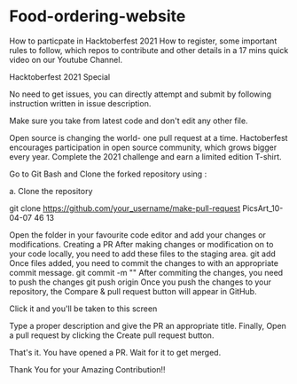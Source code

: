 # Food-ordering-website
How to particpate in Hacktoberfest 2021
How to register, some important rules to follow, which repos to contribute and other details in a 17 mins quick video on our Youtube Channel.



Hacktoberfest 2021 Special

No need to get issues, you can directly attempt and submit by following instruction written in issue description.

Make sure you take from latest code and don't edit any other file.


Open source is changing the world- one pull request at a time. Hactoberfest encourages participation in open source community, which grows bigger every year. Complete the 2021 challenge and earn a limited edition T-shirt.

Go to Git Bash and Clone the forked repository using :

a. Clone the repository

   git clone https://github.com/your_username/make-pull-request
PicsArt_10-04-07 46 13

Open the folder in your favourite code editor and add your changes or modifications.
Creating a PR
After making changes or modification on to your code locally, you need to add these files to the staging area.
  git add <file-name>
Once files added, you need to commit the changes to with an appropriate commit message.
  git commit -m "<your-message>"
After commiting the changes, you need to push the changes
   git push origin <branch-name>
Once you push the changes to your repository, the Compare & pull request button will appear in GitHub.

Click it and you'll be taken to this screen

Type a proper description and give the PR an appropriate title. Finally, Open a pull request by clicking the Create pull request button.

That's it. You have opened a PR. Wait for it to get merged.

Thank You for your Amazing Contribution!!
